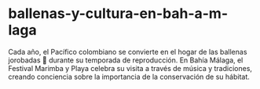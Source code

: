# ballenas-y-cultura-en-bah-a-m-laga
Cada año, el Pacífico colombiano se convierte en el hogar de las ballenas jorobadas 🐋 durante su temporada de reproducción. En Bahía Málaga, el Festival Marimba y Playa celebra su visita a través de música y tradiciones, creando conciencia sobre la importancia de la conservación de su hábitat.
